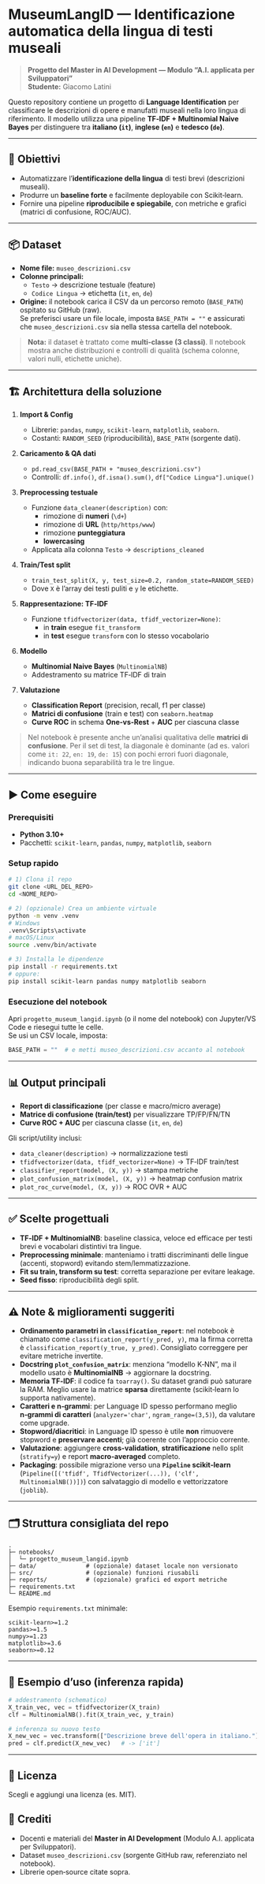 # MuseumLangID — Identificazione automatica della lingua di testi museali

> **Progetto del Master in AI Development — Modulo “A.I. applicata per Sviluppatori”**  
> **Studente:** Giacomo Latini

Questo repository contiene un progetto di **Language Identification** per classificare le descrizioni di opere e manufatti museali nella loro lingua di riferimento. Il modello utilizza una pipeline **TF‑IDF + Multinomial Naive Bayes** per distinguere tra **italiano (`it`)**, **inglese (`en`)** e **tedesco (`de`)**.

---

## 🧭 Obiettivi
- Automatizzare l’**identificazione della lingua** di testi brevi (descrizioni museali).  
- Produrre un **baseline forte** e facilmente deployabile con Scikit‑learn.  
- Fornire una pipeline **riproducibile e spiegabile**, con metriche e grafici (matrici di confusione, ROC/AUC).

---

## 📦 Dataset
- **Nome file:** `museo_descrizioni.csv`  
- **Colonne principali:**
  - `Testo` → descrizione testuale (feature)
  - `Codice Lingua` → etichetta (`it`, `en`, `de`)
- **Origine:** il notebook carica il CSV da un percorso remoto (`BASE_PATH`) ospitato su GitHub (raw).  
  Se preferisci usare un file locale, imposta `BASE_PATH = ""` e assicurati che `museo_descrizioni.csv` sia nella stessa cartella del notebook.

> **Nota:** il dataset è trattato come **multi‑classe (3 classi)**. Il notebook mostra anche distribuzioni e controlli di qualità (schema colonne, valori nulli, etichette uniche).

---

## 🏗️ Architettura della soluzione
1. **Import & Config**
   - Librerie: `pandas`, `numpy`, `scikit-learn`, `matplotlib`, `seaborn`.
   - Costanti: `RANDOM_SEED` (riproducibilità), `BASE_PATH` (sorgente dati).

2. **Caricamento & QA dati**
   - `pd.read_csv(BASE_PATH + "museo_descrizioni.csv")`
   - Controlli: `df.info()`, `df.isna().sum()`, `df["Codice Lingua"].unique()`

3. **Preprocessing testuale**
   - Funzione `data_cleaner(description)` con:
     - rimozione di **numeri** (`\d+`)
     - rimozione di **URL** (`http/https/www`)
     - rimozione **punteggiatura**
     - **lowercasing**
   - Applicata alla colonna `Testo` → `descriptions_cleaned`

4. **Train/Test split**
   - `train_test_split(X, y, test_size=0.2, random_state=RANDOM_SEED)`  
   - Dove `X` è l’array dei testi puliti e `y` le etichette.

5. **Rappresentazione: TF‑IDF**
   - Funzione `tfidfvectorizer(data, tfidf_vectorizer=None)`:
     - in **train** esegue `fit_transform`
     - in **test** esegue `transform` con lo stesso vocabolario

6. **Modello**
   - **Multinomial Naive Bayes** (`MultinomialNB`)
   - Addestramento su matrice TF‑IDF di train

7. **Valutazione**
   - **Classification Report** (precision, recall, f1 per classe)
   - **Matrici di confusione** (train e test) con `seaborn.heatmap`
   - **Curve ROC** in schema **One‑vs‑Rest** + **AUC** per ciascuna classe

> Nel notebook è presente anche un’analisi qualitativa delle **matrici di confusione**. Per il set di test, la diagonale è dominante (ad es. valori come `it: 22`, `en: 19`, `de: 15`) con pochi errori fuori diagonale, indicando buona separabilità tra le tre lingue.

---

## ▶️ Come eseguire
### Prerequisiti
- **Python 3.10+**
- Pacchetti: `scikit-learn`, `pandas`, `numpy`, `matplotlib`, `seaborn`

### Setup rapido
```bash
# 1) Clona il repo
git clone <URL_DEL_REPO>
cd <NOME_REPO>

# 2) (opzionale) Crea un ambiente virtuale
python -m venv .venv
# Windows
.venv\Scripts\activate
# macOS/Linux
source .venv/bin/activate

# 3) Installa le dipendenze
pip install -r requirements.txt
# oppure:
pip install scikit-learn pandas numpy matplotlib seaborn
```

### Esecuzione del notebook
Apri `progetto_museum_langid.ipynb` (o il nome del notebook) con Jupyter/VS Code e riesegui tutte le celle.  
Se usi un CSV locale, imposta:
```python
BASE_PATH = ""  # e metti museo_descrizioni.csv accanto al notebook
```

---

## 📊 Output principali
- **Report di classificazione** (per classe e macro/micro average)
- **Matrice di confusione (train/test)** per visualizzare TP/FP/FN/TN
- **Curve ROC + AUC** per ciascuna classe (`it`, `en`, `de`)

Gli script/utility inclusi:
- `data_cleaner(description)` → normalizzazione testi
- `tfidfvectorizer(data, tfidf_vectorizer=None)` → TF‑IDF train/test
- `classifier_report(model, (X, y))` → stampa metriche
- `plot_confusion_matrix(model, (X, y))` → heatmap confusion matrix
- `plot_roc_curve(model, (X, y))` → ROC OVR + AUC

---

## ✅ Scelte progettuali
- **TF‑IDF + MultinomialNB**: baseline classica, veloce ed efficace per testi brevi e vocabolari distintivi tra lingue.
- **Preprocessing minimale**: manteniamo i tratti discriminanti delle lingue (accenti, stopword) evitando stem/lemmatizzazione.
- **Fit su train, transform su test**: corretta separazione per evitare leakage.
- **Seed fisso**: riproducibilità degli split.

---

## ⚠️ Note & miglioramenti suggeriti
- **Ordinamento parametri in `classification_report`**: nel notebook è chiamato come `classification_report(y_pred, y)`, ma la firma corretta è `classification_report(y_true, y_pred)`. Consigliato correggere per evitare metriche invertite.
- **Docstring `plot_confusion_matrix`**: menziona “modello K‑NN”, ma il modello usato è **MultinomialNB** → aggiornare la docstring.
- **Memoria TF‑IDF**: il codice fa `toarray()`. Su dataset grandi può saturare la RAM. Meglio usare la matrice **sparsa** direttamente (scikit‑learn lo supporta nativamente).
- **Caratteri e n‑grammi**: per Language ID spesso performano meglio **n‑grammi di caratteri** (`analyzer='char'`, `ngram_range=(3,5)`), da valutare come upgrade.
- **Stopword/diacritici**: in Language ID spesso è utile **non** rimuovere stopword e **preservare accenti**; già coerente con l’approccio corrente.
- **Valutazione**: aggiungere **cross‑validation**, **stratificazione** nello split (`stratify=y`) e report **macro‑averaged** completo.
- **Packaging**: possibile migrazione verso una **`Pipeline` scikit‑learn** (`Pipeline([('tfidf', TfidfVectorizer(...)), ('clf', MultinomialNB())])`) con salvataggio di modello e vettorizzatore (`joblib`).

---

## 🗂️ Struttura consigliata del repo
```
.
├─ notebooks/
│  └─ progetto_museum_langid.ipynb
├─ data/              # (opzionale) dataset locale non versionato
├─ src/               # (opzionale) funzioni riusabili
├─ reports/           # (opzionale) grafici ed export metriche
├─ requirements.txt
└─ README.md
```

Esempio `requirements.txt` minimale:
```
scikit-learn>=1.2
pandas>=1.5
numpy>=1.23
matplotlib>=3.6
seaborn>=0.12
```

---

## 📌 Esempio d’uso (inferenza rapida)
```python
# addestramento (schematico)
X_train_vec, vec = tfidfvectorizer(X_train)
clf = MultinomialNB().fit(X_train_vec, y_train)

# inferenza su nuovo testo
X_new_vec = vec.transform(["Descrizione breve dell'opera in italiano."])
pred = clf.predict(X_new_vec)   # -> ['it']
```

---

## 📄 Licenza
Scegli e aggiungi una licenza (es. MIT).

## 🙏 Crediti
- Docenti e materiali del **Master in AI Development** (Modulo A.I. applicata per Sviluppatori).  
- Dataset `museo_descrizioni.csv` (sorgente GitHub raw, referenziato nel notebook).  
- Librerie open‑source citate sopra.
